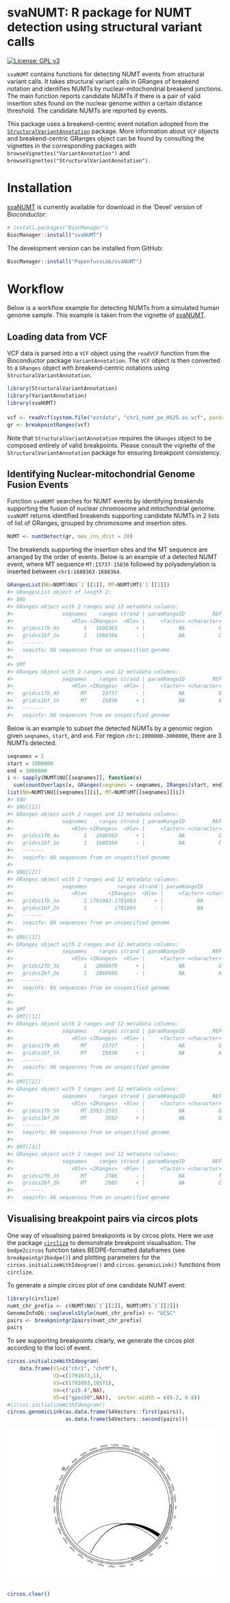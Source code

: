 
<!-- README.md is generated from README.Rmd. Please do not edit this file directly. -->

# svaNUMT: R package for NUMT detection using structural variant calls

<!-- badges: start -->

[![License: GPL
v3](https://img.shields.io/badge/License-GPLv3-blue.svg)](https://www.gnu.org/licenses/gpl-3.0)

<!-- badges: end -->

`svaNUMT` contains functions for detecting NUMT events from structural
variant calls. It takes structural variant calls in GRanges of breakend
notation and identifies NUMTs by nuclear-mitochondrial breakend
junctions. The main function reports candidate NUMTs if there is a pair
of valid insertion sites found on the nuclear genome within a certain
distance threshold. The candidate NUMTs are reported by events.

This package uses a breakend-centric event notation adopted from the
[`StructuralVariantAnnotation`](https://www.bioconductor.org/packages/release/bioc/html/StructuralVariantAnnotation.html)
package. More information about `VCF` objects and breakend-centric
GRanges object can be found by consulting the vignettes in the
corresponding packages with `browseVignettes("VariantAnnotation")` and
`browseVignettes("StructuralVariantAnnotation")`.

# Installation

[svaNUMT](https://bioconductor.org/packages/svaNUMT) is currently
available for download in the ‘Devel’ version of Bioconductor:

``` r
# install.packages("BiocManager")
BiocManager::install("svaNUMT")
```

The development version can be installed from GitHub:

``` r
BiocManager::install("PapenfussLab/svaNUMT")
```

<!-- # How to cite

If you use svaNUMT, please cite `svaNUMT` [here](https://bioconductor.org/packages/svaNUMT)
TBC for svaRetro.
```
@ARTICLE{svaNUMT,
  title    = "",
  author   = "",
  journal  = "",
  volume   = ,
  number   = ,
  pages    = ,
  month    = ,
  year     = ,
  url      = ,
  doi      = ,
  pmc      = 
}
```
-->

# Workflow

Below is a workflow example for detecting NUMTs from a simulated human
genome sample. This example is taken from the vignette of
[svaNUMT](https://bioconductor.org/packages/svaNUMT).

## Loading data from VCF

VCF data is parsed into a `VCF` object using the `readVCF` function from
the Bioconductor package `VariantAnnotation`. The `VCF` object is then
converted to a `GRanges` object with breakend-centric notations using
`StructuralVariantAnnotation`.

``` r
library(StructuralVariantAnnotation)
library(VariantAnnotation)
library(svaNUMT)

vcf <- readVcf(system.file("extdata", "chr1_numt_pe_HS25.sv.vcf", package = "svaNUMT"))
gr <- breakpointRanges(vcf)
```

Note that `StructuralVariantAnnotation` requires the `GRanges` object to
be composed entirely of valid breakpoints. Please consult the vignette
of the `StructuralVariantAnnotation` package for ensuring breakpoint
consistency.

## Identifying Nuclear-mitochondrial Genome Fusion Events

Function `svaNUMT` searches for NUMT events by identifying breakends
supporting the fusion of nuclear chromosome and mitochondrial genome.
`svaNUMT` returns identified breakends supporting candidate NUMTs in 2
lists of list of GRanges, grouped by chromosome and insertion sites.

``` r
NUMT <- numtDetect(gr, max_ins_dist = 20)
```

The breakends supporting the insertion sites and the MT sequence are
arranged by the order of events. Below is an example of a detected NUMT
event, where MT sequence `MT:15737-15836` followed by polyadenylation is
inserted between `chr1:1688363-1688364`.

``` r
GRangesList(NU=NUMT$NU$`1`[[1]], MT=NUMT$MT$`1`[[1]])
#> GRangesList object of length 2:
#> $NU
#> GRanges object with 2 ranges and 12 metadata columns:
#>                seqnames    ranges strand | paramRangeID         REF                      ALT      QUAL      FILTER     sourceId      partner      svtype     svLen        insSeq    insLen    HOMLEN
#>                   <Rle> <IRanges>  <Rle> |     <factor> <character>              <character> <numeric> <character>  <character>  <character> <character> <numeric>   <character> <integer> <numeric>
#>   gridss1fb_4o        1   1688363      + |           NA           C              C[MT:15737[   3928.49        PASS gridss1fb_4o gridss1fb_4h         BND        NA                       0         0
#>   gridss1bf_1o        1   1688364      - |           NA           C ]MT:15836]AAAAAAAAAAAAAC   3581.13        PASS gridss1bf_1o gridss1bf_1h         BND        NA AAAAAAAAAAAAA        13         0
#>   -------
#>   seqinfo: 86 sequences from an unspecified genome
#> 
#> $MT
#> GRanges object with 2 ranges and 12 metadata columns:
#>                seqnames    ranges strand | paramRangeID         REF                       ALT      QUAL      FILTER     sourceId      partner      svtype     svLen        insSeq    insLen    HOMLEN
#>                   <Rle> <IRanges>  <Rle> |     <factor> <character>               <character> <numeric> <character>  <character>  <character> <character> <numeric>   <character> <integer> <numeric>
#>   gridss1fb_4h       MT     15737      - |           NA           G              ]1:1688363]G   3928.49        PASS gridss1fb_4h gridss1fb_4o         BND        NA                       0         0
#>   gridss1bf_1h       MT     15836      + |           NA           A AAAAAAAAAAAAAA[1:1688364[   3581.13        PASS gridss1bf_1h gridss1bf_1o         BND        NA AAAAAAAAAAAAA        13         0
#>   -------
#>   seqinfo: 86 sequences from an unspecified genome
```

Below is an example to subset the detected NUMTs by a genomic region
given `seqnames`, `start`, and `end`. For region `chr1:1000000-3000000`,
there are 3 NUMTs detected.

``` r
seqnames = 1
start = 1000000
end = 3000000
i <- sapply(NUMT$NU[[seqnames]], function(x) 
  sum(countOverlaps(x, GRanges(seqnames = seqnames, IRanges(start, end))))>0)
list(NU=NUMT$NU[[seqnames]][i], MT=NUMT$MT[[seqnames]][i])
#> $NU
#> $NU[[1]]
#> GRanges object with 2 ranges and 12 metadata columns:
#>                seqnames    ranges strand | paramRangeID         REF                      ALT      QUAL      FILTER     sourceId      partner      svtype     svLen        insSeq    insLen    HOMLEN
#>                   <Rle> <IRanges>  <Rle> |     <factor> <character>              <character> <numeric> <character>  <character>  <character> <character> <numeric>   <character> <integer> <numeric>
#>   gridss1fb_4o        1   1688363      + |           NA           C              C[MT:15737[   3928.49        PASS gridss1fb_4o gridss1fb_4h         BND        NA                       0         0
#>   gridss1bf_1o        1   1688364      - |           NA           C ]MT:15836]AAAAAAAAAAAAAC   3581.13        PASS gridss1bf_1o gridss1bf_1h         BND        NA AAAAAAAAAAAAA        13         0
#>   -------
#>   seqinfo: 86 sequences from an unspecified genome
#> 
#> $NU[[2]]
#> GRanges object with 2 ranges and 12 metadata columns:
#>                seqnames          ranges strand | paramRangeID         REF                   ALT      QUAL      FILTER     sourceId      partner      svtype     svLen      insSeq    insLen    HOMLEN
#>                   <Rle>       <IRanges>  <Rle> |     <factor> <character>           <character> <numeric> <character>  <character>  <character> <character> <numeric> <character> <integer> <numeric>
#>   gridss1fb_5o        1 1791082-1791083      + |           NA           G            G[MT:2592[   1929.85        PASS gridss1fb_5o gridss1fb_5h         BND        NA                     0         1
#>   gridss1bf_2o        1         1791084      - |           NA           A ]MT:3592]AAAAAAAAAAAA   2894.91        PASS gridss1bf_2o gridss1bf_2h         BND        NA AAAAAAAAAAA        11         0
#>   -------
#>   seqinfo: 86 sequences from an unspecified genome
#> 
#> $NU[[3]]
#> GRanges object with 2 ranges and 12 metadata columns:
#>                seqnames    ranges strand | paramRangeID         REF                       ALT      QUAL      FILTER     sourceId      partner      svtype     svLen          insSeq    insLen    HOMLEN
#>                   <Rle> <IRanges>  <Rle> |     <factor> <character>               <character> <numeric> <character>  <character>  <character> <character> <numeric>     <character> <integer> <numeric>
#>   gridss2fb_3o        1   2869079      + |           NA           G                G[MT:2786[   2472.12        PASS gridss2fb_3o gridss2fb_3h         BND        NA                         0         0
#>   gridss2bf_2o        1   2869080      - |           NA           A ]MT:2985]AAAAAAAAAAAAAAAA   2456.81        PASS gridss2bf_2o gridss2bf_2h         BND        NA AAAAAAAAAAAAAAA        15         0
#>   -------
#>   seqinfo: 86 sequences from an unspecified genome
#> 
#> 
#> $MT
#> $MT[[1]]
#> GRanges object with 2 ranges and 12 metadata columns:
#>                seqnames    ranges strand | paramRangeID         REF                       ALT      QUAL      FILTER     sourceId      partner      svtype     svLen        insSeq    insLen    HOMLEN
#>                   <Rle> <IRanges>  <Rle> |     <factor> <character>               <character> <numeric> <character>  <character>  <character> <character> <numeric>   <character> <integer> <numeric>
#>   gridss1fb_4h       MT     15737      - |           NA           G              ]1:1688363]G   3928.49        PASS gridss1fb_4h gridss1fb_4o         BND        NA                       0         0
#>   gridss1bf_1h       MT     15836      + |           NA           A AAAAAAAAAAAAAA[1:1688364[   3581.13        PASS gridss1bf_1h gridss1bf_1o         BND        NA AAAAAAAAAAAAA        13         0
#>   -------
#>   seqinfo: 86 sequences from an unspecified genome
#> 
#> $MT[[2]]
#> GRanges object with 2 ranges and 12 metadata columns:
#>                seqnames    ranges strand | paramRangeID         REF                     ALT      QUAL      FILTER     sourceId      partner      svtype     svLen      insSeq    insLen    HOMLEN
#>                   <Rle> <IRanges>  <Rle> |     <factor> <character>             <character> <numeric> <character>  <character>  <character> <character> <numeric> <character> <integer> <numeric>
#>   gridss1fb_5h       MT 2592-2593      - |           NA           G            ]1:1791082]G   1929.85        PASS gridss1fb_5h gridss1fb_5o         BND        NA                     0         1
#>   gridss1bf_2h       MT      3592      + |           NA           G GAAAAAAAAAAA[1:1791084[   2894.91        PASS gridss1bf_2h gridss1bf_2o         BND        NA AAAAAAAAAAA        11         0
#>   -------
#>   seqinfo: 86 sequences from an unspecified genome
#> 
#> $MT[[3]]
#> GRanges object with 2 ranges and 12 metadata columns:
#>                seqnames    ranges strand | paramRangeID         REF                         ALT      QUAL      FILTER     sourceId      partner      svtype     svLen          insSeq    insLen    HOMLEN
#>                   <Rle> <IRanges>  <Rle> |     <factor> <character>                 <character> <numeric> <character>  <character>  <character> <character> <numeric>     <character> <integer> <numeric>
#>   gridss2fb_3h       MT      2786      - |           NA           T                ]1:2869079]T   2472.12        PASS gridss2fb_3h gridss2fb_3o         BND        NA                         0         0
#>   gridss2bf_2h       MT      2985      + |           NA           C CAAAAAAAAAAAAAAA[1:2869080[   2456.81        PASS gridss2bf_2h gridss2bf_2o         BND        NA AAAAAAAAAAAAAAA        15         0
#>   -------
#>   seqinfo: 86 sequences from an unspecified genome
```

## Visualising breakpoint pairs via circos plots

One way of visualising paired breakpoints is by circos plots. Here we
use the package
[`circlize`](https://doi.org/10.1093/bioinformatics/btu393) to
demonstrate breakpoint visualisation. The `bedpe2circos` function takes
BEDPE-formatted dataframes (see `breakpointgr2bedpe()`) and plotting
parameters for the `circos.initializeWithIdeogram()` and
`circos.genomicLink()` functions from `circlize`.

To generate a simple circos plot of one candidate NUMT event:

``` r
library(circlize)
numt_chr_prefix <- c(NUMT$NU$`1`[[2]], NUMT$MT$`1`[[2]])
GenomeInfoDb::seqlevelsStyle(numt_chr_prefix) <- "UCSC"
pairs <- breakpointgr2pairs(numt_chr_prefix)
pairs
```

To see supporting breakpoints clearly, we generate the circos plot
according to the loci of event.

``` r
circos.initializeWithIdeogram(
    data.frame(V1=c("chr1", "chrM"),
               V2=c(1791073,1),
               V3=c(1791093,16571),
               V4=c("p15.4",NA),
               V5=c("gpos50",NA)),  sector.width = c(0.2, 0.8))
#circos.initializeWithIdeogram()
circos.genomicLink(as.data.frame(S4Vectors::first(pairs)), 
                   as.data.frame(S4Vectors::second(pairs)))
```

![](README-unnamed-chunk-8-1.png)<!-- -->

``` r
circos.clear()
```
